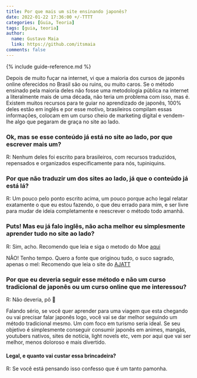 ```yaml
---
title: Por que mais um site ensinando japonês?
date: 2022-01-22 17:36:00 +/-TTTT
categories: [Guia, Teoria]
tags: [guia, teoria]
author:
  name: Gustavo Maia
  link: https://github.com/itsmaia
comments: false
---
```


{% include guide-reference.md %}

Depois de muito fuçar na internet, vi que a maioria dos cursos de japonês online oferecidos no Brasil são ou ruins, ou muito caros. Se o método ensinado pela maioria deles não fosse uma metodologia pública na internet a literalmente mais de uma década, não teria um problema com isso, mas é. Existem muitos recursos para te guiar no aprendizado de japonês, 100% deles estão em inglês e por esse motivo, brasileiros compilam essas informações, colocam em um curso cheio de marketing digital e vendem-lhe algo que pegaram de graça no site ao lado.
  
### Ok, mas se esse conteúdo já está no site ao lado, por que escrever   mais um?
  
R: Nenhum deles foi escrito para brasileiros, com recursos   traduzidos, repensados e organizados especificamente para nós,   tupiniquins.
  
### Por que não traduzir um dos sites ao lado, já que o conteúdo já está lá?
  
R: Um pouco pelo ponto escrito acima, um pouco porque acho legal relatar exatamente o que eu estou fazendo, o que deu errado para mim, e ser livre para mudar de ideia completamente e reescrever o método todo amanhã.
  
### Puts! Mas eu já falo inglês, não acha melhor eu simplesmente aprender tudo no site ao lado?
  
R: Sim, acho. Recomendo que leia e siga o metodo do Moe [aqui](https://learnjapanese.moe/guide/)

NÃO! Tenho tempo. Quero a fonte que originou tudo, o suco sagrado, apenas o mel: Recomendo que leia o site do [AJATT](http://www.alljapaneseallthetime.com/blog/all-japanese-all-the-time-ajatt-how-to-learn-japanese-on-your-own-having-fun-and-to-fluency/)
  
### Por que eu deveria seguir esse método e não um curso tradicional de japonês ou um curso online que me interessou?
  
R: Não deveria, pô 🥳
  
Falando sério, se você quer aprender para uma viagem que esta chegando ou vai precisar falar japonês logo, você vai se dar melhor seguindo um método tradicional mesmo. Um com foco em turismo seria ideal. Se seu objetivo é simplesmente conseguir consumir japonês em animes, mangás, youtubers nativos, sites de notícia, light novels etc, vem por aqui que vai ser melhor, menos doloroso e mais divertido.
  
#### Legal, e quanto vai custar essa brincadeira?
  
R: Se você está pensando isso confesso que é um tanto pamonha.